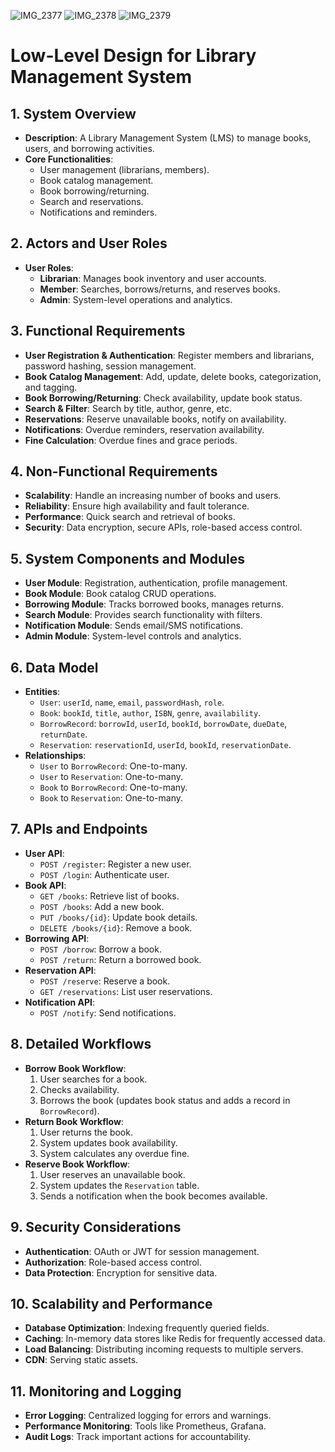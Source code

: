 ![IMG_2377](https://user-images.githubusercontent.com/22160969/153539476-327c4b10-86fa-4647-8fa0-281caf24e66a.jpg)
![IMG_2378](https://user-images.githubusercontent.com/22160969/153539478-7242829e-689f-4dbb-b858-642559b821ac.jpg)
![IMG_2379](https://user-images.githubusercontent.com/22160969/153539482-46c5608f-0995-4d46-9e97-0d13b339efa2.jpg)

# Low-Level Design for Library Management System

## 1. System Overview
- **Description**: A Library Management System (LMS) to manage books, users, and borrowing activities.
- **Core Functionalities**:
  - User management (librarians, members).
  - Book catalog management.
  - Book borrowing/returning.
  - Search and reservations.
  - Notifications and reminders.

## 2. Actors and User Roles
- **User Roles**:
  - **Librarian**: Manages book inventory and user accounts.
  - **Member**: Searches, borrows/returns, and reserves books.
  - **Admin**: System-level operations and analytics.

## 3. Functional Requirements
- **User Registration & Authentication**: Register members and librarians, password hashing, session management.
- **Book Catalog Management**: Add, update, delete books, categorization, and tagging.
- **Book Borrowing/Returning**: Check availability, update book status.
- **Search & Filter**: Search by title, author, genre, etc.
- **Reservations**: Reserve unavailable books, notify on availability.
- **Notifications**: Overdue reminders, reservation availability.
- **Fine Calculation**: Overdue fines and grace periods.

## 4. Non-Functional Requirements
- **Scalability**: Handle an increasing number of books and users.
- **Reliability**: Ensure high availability and fault tolerance.
- **Performance**: Quick search and retrieval of books.
- **Security**: Data encryption, secure APIs, role-based access control.

## 5. System Components and Modules
- **User Module**: Registration, authentication, profile management.
- **Book Module**: Book catalog CRUD operations.
- **Borrowing Module**: Tracks borrowed books, manages returns.
- **Search Module**: Provides search functionality with filters.
- **Notification Module**: Sends email/SMS notifications.
- **Admin Module**: System-level controls and analytics.

## 6. Data Model
- **Entities**:
  - `User`: `userId`, `name`, `email`, `passwordHash`, `role`.
  - `Book`: `bookId`, `title`, `author`, `ISBN`, `genre`, `availability`.
  - `BorrowRecord`: `borrowId`, `userId`, `bookId`, `borrowDate`, `dueDate`, `returnDate`.
  - `Reservation`: `reservationId`, `userId`, `bookId`, `reservationDate`.
- **Relationships**:
  - `User` to `BorrowRecord`: One-to-many.
  - `User` to `Reservation`: One-to-many.
  - `Book` to `BorrowRecord`: One-to-many.
  - `Book` to `Reservation`: One-to-many.

## 7. APIs and Endpoints
- **User API**:
  - `POST /register`: Register a new user.
  - `POST /login`: Authenticate user.
- **Book API**:
  - `GET /books`: Retrieve list of books.
  - `POST /books`: Add a new book.
  - `PUT /books/{id}`: Update book details.
  - `DELETE /books/{id}`: Remove a book.
- **Borrowing API**:
  - `POST /borrow`: Borrow a book.
  - `POST /return`: Return a borrowed book.
- **Reservation API**:
  - `POST /reserve`: Reserve a book.
  - `GET /reservations`: List user reservations.
- **Notification API**:
  - `POST /notify`: Send notifications.

## 8. Detailed Workflows
- **Borrow Book Workflow**:
  1. User searches for a book.
  2. Checks availability.
  3. Borrows the book (updates book status and adds a record in `BorrowRecord`).
- **Return Book Workflow**:
  1. User returns the book.
  2. System updates book availability.
  3. System calculates any overdue fine.
- **Reserve Book Workflow**:
  1. User reserves an unavailable book.
  2. System updates the `Reservation` table.
  3. Sends a notification when the book becomes available.

## 9. Security Considerations
- **Authentication**: OAuth or JWT for session management.
- **Authorization**: Role-based access control.
- **Data Protection**: Encryption for sensitive data.

## 10. Scalability and Performance
- **Database Optimization**: Indexing frequently queried fields.
- **Caching**: In-memory data stores like Redis for frequently accessed data.
- **Load Balancing**: Distributing incoming requests to multiple servers.
- **CDN**: Serving static assets.

## 11. Monitoring and Logging
- **Error Logging**: Centralized logging for errors and warnings.
- **Performance Monitoring**: Tools like Prometheus, Grafana.
- **Audit Logs**: Track important actions for accountability.
